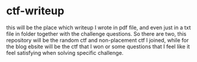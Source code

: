 # ctf-writeup  

this will be the place which writeup I wrote in pdf file, and even just in a txt file in folder together with the challenge questions. So there are two, this repository will be the random ctf and non-placement ctf I joined, while for the blog ebsite will be the ctf that I won or some questions that I feel like it feel satisfying when solving specific challenge.
